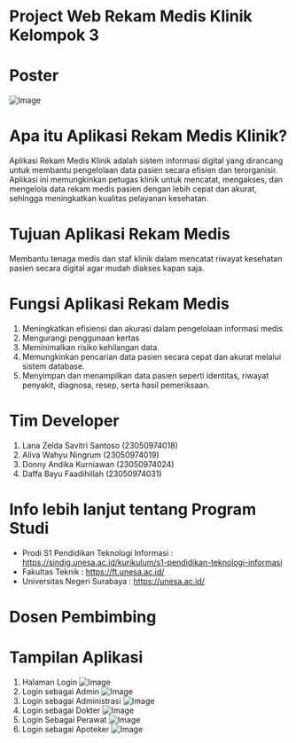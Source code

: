 # Project Web Rekam Medis Klinik Kelompok 3

# Poster
![Image](https://github.com/user-attachments/assets/bbf45f5c-0d29-430b-aba2-c5d7e6664093)

# Apa itu Aplikasi Rekam Medis Klinik?
Aplikasi Rekam Medis Klinik adalah sistem informasi digital yang dirancang untuk membantu pengelolaan data pasien secara efisien dan terorganisir. Aplikasi ini memungkinkan petugas klinik untuk mencatat, mengakses, dan mengelola data rekam medis pasien dengan lebih cepat dan akurat, sehingga meningkatkan kualitas pelayanan kesehatan.

# Tujuan Aplikasi Rekam Medis
Membantu tenaga medis dan staf klinik dalam mencatat riwayat kesehatan pasien secara digital agar mudah diakses kapan saja.

# Fungsi Aplikasi Rekam Medis
1. Meningkatkan efisiensi dan akurasi dalam pengelolaan informasi medis
2. Mengurangi penggunaan kertas
3. Meminimalkan risiko kehilangan data.
4. Memungkinkan pencarian data pasien secara cepat dan akurat melalui sistem database.
5. Menyimpan dan menampilkan data pasien seperti identitas, riwayat penyakit, diagnosa, resep, serta hasil pemeriksaan.

# Tim Developer
1. Lana Zelda Savitri Santoso		 (23050974018)
2. Aliva Wahyu Ningrum 		       (23050974019)
3. Donny Andika Kurniawan		     (23050974024)
4. Daffa Bayu Faadihillah 		   (23050974031)

# Info lebih lanjut tentang Program Studi
- Prodi S1 Pendidikan Teknologi Informasi : https://sindig.unesa.ac.id/kurikulum/s1-pendidikan-teknologi-informasi
- Fakultas Teknik : https://ft.unesa.ac.id/
- Universitas Negeri Surabaya : https://unesa.ac.id/

# Dosen Pembimbing

# Tampilan Aplikasi
1. Halaman Login
![Image](https://github.com/user-attachments/assets/3e5c6b71-e5b1-4be2-b8ed-e1692bd04887)
2. Login sebagai Admin
![Image](https://github.com/user-attachments/assets/6782bc57-a28b-4eea-b0d1-8f495d6dd0e2)
3. Login sebagai Administrasi
![Image](https://github.com/user-attachments/assets/42bcdb36-ad3d-435d-bcab-9bf572e840e6)
4. Login sebagai Dokter
![Image](https://github.com/user-attachments/assets/91337280-a7c3-4f1d-b944-f5ac5d0db891)
5. Login Sebagai Perawat
![Image](https://github.com/user-attachments/assets/20fb8c67-59f9-4f65-973d-69647319224f)
6. Login sebagai Apoteker
![Image](https://github.com/user-attachments/assets/7a8e5723-2292-4b85-ba0b-8d0db89903c7)
